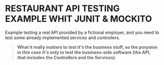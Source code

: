 # RESTAURANT API TESTING EXAMPLE WHIT JUNIT & MOCKITO

Example testing a real API provided by a fictional employer, and you need to test some already implemented services and controllers.

>**What it really matters to test it's the business stuff, so the porpoise in this case**
**it's only to test the business-side software (the API, that includes**
**the Controllers and the Services).**
